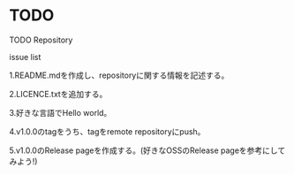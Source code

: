 # TODO
TODO Repository

issue list

1.README.mdを作成し、repositoryに関する情報を記述する。

2.LICENCE.txtを追加する。

3.好きな言語でHello world。

4.v1.0.0のtagをうち、tagをremote repositoryにpush。

5.v1.0.0のRelease pageを作成する。(好きなOSSのRelease pageを参考にしてみよう!)
